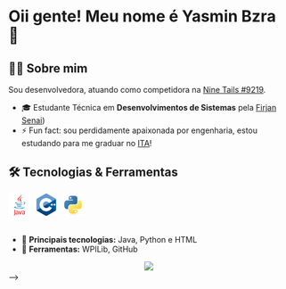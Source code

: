 # Oii gente! Meu nome é Yasmin Bzra 👋

## 🧑‍🏫 Sobre mim

Sou desenvolvedora, atuando como competidora na [Nine Tails #9219](https://github.com/nine-tails-9219).

- 🎓 Estudante Técnica em **Desenvolvimentos de Sistemas** pela [Firjan Senai](https://www.firjan.com.br/senai/default.htm))  
- ⚡ Fun fact: sou perdidamente apaixonada por engenharia, estou estudando para me graduar no [ITA](http://www.ita.br/)!  
 
## 🛠 Tecnologias & Ferramentas
<div>
  <img src="https://github.com/devicons/devicon/blob/master/icons/java/java-original-wordmark.svg" title="Java" alt="Java" width="40" height="40"/>&nbsp;
  <img src="https://github.com/devicons/devicon/blob/master/icons/cplusplus/cplusplus-original.svg" title="C++" alt="C++" width="40" height="40"/>&nbsp;
  <img src="https://github.com/devicons/devicon/blob/master/icons/python/python-original.svg" title="Python" alt="Python" width="40" height="40"/>&nbsp;
  <br><br>
</div>

- 🧠 **Principais tecnologias:** Java, Python e HTML
- 🔧 **Ferramentas:** WPILib, GitHub

<div align="center">
  <img src="https://github-readme-stats.vercel.app/api/top-langs/?username=ricarthlima&layout=compact&theme=github_dark&count_private=true" width="48%"/>
</div>
-->
